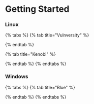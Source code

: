 # Getting Started

### Linux

{% tabs %}
{% tab title="Vulnversity" %}

{% endtab %}

{% tab title="Kenobi" %}

{% endtab %}
{% endtabs %}

### Windows

{% tabs %}
{% tab title="Blue" %}

{% endtab %}
{% endtabs %}


